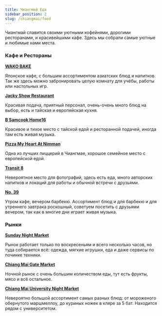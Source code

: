```yaml
---
title: Чиангмай Еда
sidebar_position: 2
slug: /chiangmai/food
---
```


Чиангмай славится своими уютными кофейнями, дорогими ресторанами, и красивейшими кафе. Здесь мы собрали самые уютные и любимые нами места.


### Кафе и Рестораны

[**WAKO BAKE**](https://goo.gl/maps/eHu8Etm7uA49AhDC9)

Японское кафе, с большим ассортиментом азиатских блюд и напитков. Так же здесь можно забронировать целую комнату для учёбы, работы или настольных игр.

[**Jacky Show Restaurant**](https://goo.gl/maps/WtLG7dPVosGWt2Fm9)

Красивая подача, приятный персонал, очень-очень много блюд на выбор, есть и тайская и европейская кухня.

[**B Samcook Home16**](https://goo.gl/maps/RgLDpYexWez5LJga8)

Красивое и тихое место с тайской едой и ресторанной подачей, иногда там есть живая музыка.

[**Pizza My Heart At Nimman**](https://goo.gl/maps/pK1daSTvxaxDzuPEA)

Одна из лучших пиццерий в Чиангмае, хорошое семейное место с европейской едой.

[**Transit 8**](https://goo.gl/maps/KQzd8gT4dLdtV3ri8)

Невероятное место для фотографий, здесь есть еда, много авторских напитков и локаций для работы и обычной встречи с друзьями.

[**No. 39**](https://goo.gl/maps/i5cCpexyBTHSfgDo6)

Утром кафе, вечером барбекю. Ассортимент блюд и для барбекю и для утреннего завтрака роскошный, советуем посетить с друзьями вечером, так как в многие дни играет живая музыка. 


### Рынки 


[**Sunday Night Market**](https://goo.gl/maps/eL5hJDBNDshNsCHXA)

Рынок работает только по воскресеньям и всего несколько часов, но туда собирается всё: одежда, мягкие игрушки, еда и даже сервисы по починке техники.


[**Chiang Mai Gate Market**](https://goo.gl/maps/MiJVRY4qBxQGeaQR8)

Ночной рынок с очень большим количеством еды, тут есть фрукты, мясо и всё остальное.


[**Chiang Mai University Night Market**](https://goo.gl/maps/DSdJMrmrZcqG4nKaA)

Невероятно большой ассортимент самых разных блюд: от мороженого обернутого маршмеллоу, до куриных ножек в кляре за 5 бат. Находится рядом с университетом.